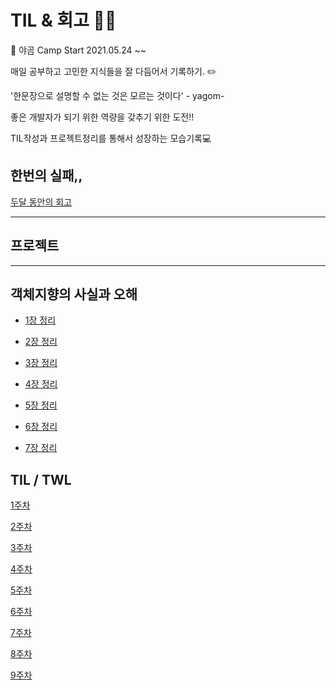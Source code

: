 # TIL & 회고 👨‍💻

🐻 야곰 Camp Start 2021.05.24 ~~

매일 공부하고 고민한 지식들을 잘 다듬어서 기록하기. ✏️

'한문장으로 설명할 수 없는 것은 모르는 것이다' - yagom-

좋은 개발자가 되기 위한 역량을 갖추기 위한 도전!!

TIL작성과 프로젝트정리를 통해서 성장하는 모습기록💻

## 한번의 실패,,

[두달 동안의 회고](https://github.com/jaemuYeo/iOS_Study/tree/main/TIL/%EC%83%88%EB%A1%9C%EC%9A%B4%20%EC%8B%9C%EC%9E%91)

---

## 프로젝트

---

## 객체지향의 사실과 오해

- [1장 정리](https://github.com/jaemuYeo/iOS_Study/blob/main/TIL/1_week/2021-05-30.md)

- [2장 정리](https://github.com/jaemuYeo/iOS_Study/blob/main/TIL/2_week/2021-05-31.md)

- [3장 정리](https://github.com/jaemuYeo/iOS_Study/blob/main/TIL/2_week/2021-06-01.md)

- [4장 정리](https://github.com/jaemuYeo/iOS_Study/blob/main/TIL/2_week/2021-06-03.md)

- [5장 정리](https://github.com/jaemuYeo/iOS_Study/blob/main/TIL/2_week/2021-06-04.md)

- [6장 정리](https://github.com/jaemuYeo/iOS_Study/blob/main/TIL/2_week/2021-06-06.md)

- [7장 정리]()

## TIL / TWL

[1주차](https://github.com/jaemuYeo/iOS_Study/tree/main/TIL/1_week)

[2주차](https://github.com/jaemuYeo/iOS_Study/tree/main/TIL/2_week)

[3주차](https://github.com/jaemuYeo/iOS_Study/tree/main/TIL/3_week)

[4주차](https://github.com/jaemuYeo/iOS_Study/tree/main/TIL/4_week)

[5주차](https://github.com/jaemuYeo/iOS_Study/tree/main/TIL/5_week)

[6주차](https://github.com/jaemuYeo/iOS_Study/tree/main/TIL/6_week)

[7주차](https://github.com/jaemuYeo/iOS_Study/tree/main/TIL/7_week)

[8주차](https://github.com/jaemuYeo/iOS_Study/tree/main/TIL/8_week)

[9주차]()
